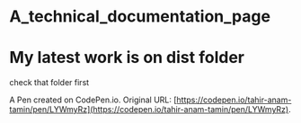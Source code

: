 # A_technical_documentation_page

# My latest work is on dist folder
check that folder first

A Pen created on CodePen.io. Original URL: [https://codepen.io/tahir-anam-tamin/pen/LYWmyRz](https://codepen.io/tahir-anam-tamin/pen/LYWmyRz).


